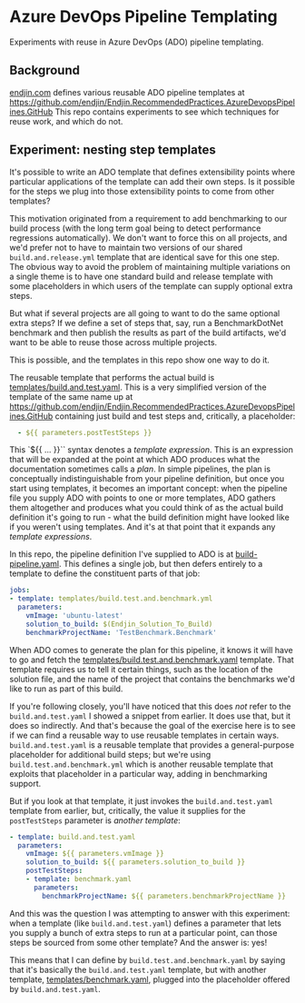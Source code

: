 # Azure DevOps Pipeline Templating

Experiments with reuse in Azure DevOps (ADO) pipeline templating.

## Background

[endjin.com](https://endjin.com) defines various reusable ADO pipeline templates at https://github.com/endjin/Endjin.RecommendedPractices.AzureDevopsPipelines.GitHub
This repo contains experiments to see which techniques for reuse work, and which do not.

## Experiment: nesting step templates

It's possible to write an ADO template that defines extensibility points where particular applications of the template can add their own steps.
Is it possible for the steps we plug into those extensibility points to come from other templates?

This motivation originated from a requirement to add benchmarking to our build process (with the long term goal being to detect
performance regressions automatically). We don't want to force this on all projects, and we'd prefer not to have to maintain two versions
of our shared `build.and.release.yml` template that are identical save for this one step. The obvious way to avoid the problem of
maintaining multiple variations on a single theme is to have one standard build and release template with some placeholders in
which users of the template can supply optional extra steps.

But what if several projects are all going to want to do the same optional extra steps? If we define a set of steps that, say, run a
BenchmarkDotNet benchmark and then publish the results as part of the build artifacts, we'd want to be able to reuse those across
multiple projects.

This is possible, and the templates in this repo show one way to do it.

The reusable template that performs the actual build is [templates/build.and.test.yaml](../master/templates/build.and.test.yaml). This is a very simplified
version of the template of the same name up at https://github.com/endjin/Endjin.RecommendedPractices.AzureDevopsPipelines.GitHub containing
just build and test steps and, critically, a placeholder:

``` yaml
  - ${{ parameters.postTestSteps }}
```

This `${{ ... }}`` syntax denotes a _template expression_. This is an expression that will be expanded at the point at which ADO produces
what the documentation sometimes calls a _plan_. In simple pipelines, the plan is conceptually indistinguishable from your pipeline
definition, but once you start using templates, it becomes an important concept: when the pipeline file you supply ADO with points to
one or more templates, ADO gathers them altogether and produces what you could think of as the actual build definition it's going to
run - what the build definition might have looked like if you weren't using templates. And it's at that point that it expands any
_template expressions_.

In this repo, the pipeline definition I've supplied to ADO is at [build-pipeline.yaml](../master/build-pipeline.yaml). This defines
a single job, but then defers entirely to a template to define the constituent parts of that job:

``` yaml
jobs:
- template: templates/build.test.and.benchmark.yml
  parameters:
    vmImage: 'ubuntu-latest'
    solution_to_build: $(Endjin_Solution_To_Build)
    benchmarkProjectName: 'TestBenchmark.Benchmark'
```

When ADO comes to generate the plan for this pipeline, it knows it will have to go and fetch the
[templates/build.test.and.benchmark.yaml](../master/templates/build.test.and.benchmark.yaml) template. That template requires us to tell it
certain things, such as the location of the solution file, and the name of the project that contains the benchmarks we'd like
to run as part of this build.

If you're following closely, you'll have noticed that this does _not_ refer to the `build.and.test.yaml` I showed a snippet from
earlier. It does use that, but it does so indirectly. And that's because the goal of the exercise here is to see if we can find
a reusable way to use reusable templates in certain ways. `build.and.test.yaml` is a reusable template that provides a general-purpose
placeholder for additional build steps; but we're using `build.test.and.benchmark.yml` which is another reusable template that exploits
that placeholder in a particular way, adding in benchmarking support.

But if you look at that template, it just invokes the `build.and.test.yaml` template from earlier, but, critically, the value it supplies
for the `postTestSteps` parameter is *another template*:

``` yaml
- template: build.and.test.yaml
  parameters:
    vmImage: ${{ parameters.vmImage }}
    solution_to_build: ${{ parameters.solution_to_build }}
    postTestSteps:
    - template: benchmark.yaml
      parameters:
        benchmarkProjectName: ${{ parameters.benchmarkProjectName }}
```

And this was the question I was attempting to answer with this experiment: when a template (like `build.and.test.yaml`) defines a
parameter that lets you supply a bunch of extra steps to run at a particular point, can those steps be sourced from some other
template? And the answer is: yes!

This means that I can define by `build.test.and.benchmark.yaml` by saying that it's basically the `build.and.test.yaml` template,
but with another template, [templates/benchmark.yaml](../master/templates/benchmark.yaml), plugged into the placeholder
offered by `build.and.test.yaml`.
